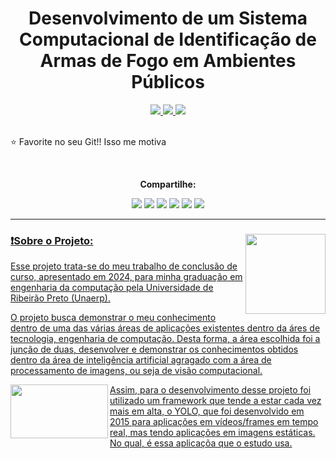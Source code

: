 <div align = "center">
  <h1 align="center">Desenvolvimento de um Sistema Computacional de Identificação de Armas de Fogo em Ambientes Públicos</h1>
  <a href = "mailto:vitorjarreta@gmail.com?subject=Gostaria de Entrar em contato">
    <img src = "https://img.shields.io/badge/Gmail-D14836?style=for-the-badge&logo=gmail&logoColor=white"/>
  </a>
  <a href = "https://www.linkedin.com/in/vitor-jarreta-a5ba2a207" >
    <img src = "https://img.shields.io/badge/LinkedIn-0077B5?style=for-the-badge&logo=linkedin&logoColor=white" />
  </a>
  <a>
    <img src = "https://img.shields.io/badge/Kaggle-20BEFF?style=for-the-badge&logo=Kaggle&logoColor=white">
  </a>
</div>

<div>
  <br>
  <p>⭐ Favorite no seu Git!! Isso me motiva</p>
</div>

<div align="center">
  <br>
  <p><strong>Compartilhe:</strong></p>
  <a href="https://x.com/intent/tweet?text=Check%20out%20this%20project%20on%20GitHub:%20https://github.com/vitor-jarreta/Desenvolvimento-de-um-Sistema-Computacional-de-Identifica-o-de-Armas-de-Fogo-em-Ambientes-P-blicos"><img src= "https://img.shields.io/badge/compartilhe-000000?logo=x&logoColor=white"></a>
  <a href="https://www.facebook.com/sharer/sharer.php?u=https://github.com/vitor-jarreta/Desenvolvimento-de-um-Sistema-Computacional-de-Identifica-o-de-Armas-de-Fogo-em-Ambientes-P-blicos"><img src="https://img.shields.io/badge/Compartilhe-1877F2?logo=facebook&logoColor=white"></a>
  <a href="https://www.linkedin.com/sharing/share-offsite/?url=https://github.com/vitor-jarreta/Desenvolvimento-de-um-Sistema-Computacional-de-Identifica-o-de-Armas-de-Fogo-em-Ambientes-P-blicos"><img src="https://img.shields.io/badge/Compartilhe-0A66C2?logo=linkedin&logoColor=white"></a>
  <a href="https://www.instagram.com/vitorjarreta"><img src="https://img.shields.io/badge/Compartilhe-DD2A7B?logo=instagram&logoColor=white"></a>
  <a href="https://www.reddit.com/submit?url=https://github.com/vitor-jarreta/Desenvolvimento-de-um-Sistema-Computacional-de-Identifica-o-de-Armas-de-Fogo-em-Ambientes-P-blicos&title=Desenvolvimento de um Sistema Computacional de Identificação de Armas de Fogo em Ambientes Públicos"><img src="https://img.shields.io/badge/Compartilhe-FF4500?logo=reddit&logoColor=white"></a>
  <a href="https://api.whatsapp.com/send?text=https://github.com/vitor-jarreta/Desenvolvimento-de-um-Sistema-Computacional-de-Identifica-o-de-Armas-de-Fogo-em-Ambientes-P-blicos"><img src="https://img.shields.io/badge/Compartilhe-25D366?logo=whatsapp&logoColor=white"</a>
</div>

<div>
  <hr>
  <h3>❗Sobre o Projeto: <img align="right" width="128px" height="128px" src="https://encrypted-tbn0.gstatic.com/images?q=tbn:ANd9GcQHUOxsOjwLHni-kUtfqn2Vi6EA_j8HgsAASQ&s"></h3>
  <p>Esse projeto trata-se do meu trabalho de conclusão de curso, apresentado em 2024, para minha graduação em engenharia da computação pela Universidade de Ribeirão Preto (Unaerp).</p>
  <p>O projeto busca demonstrar o meu conhecimento dentro de uma das várias áreas de aplicações existentes dentro da áres de tecnologia, engenharia de computação. Desta forma, a área escolhida foi a junção de duas, desenvolver e demonstrar os conhecimentos obtidos dentro da área de inteligência artificial agragado com a área de processamento de imagens, ou seja de visão computacional.</p>
  <img align="left" width="156px" height="86px" src="https://miro.medium.com/v2/resize:fit:1200/1*bSLNlG7crv-p-m4LVYYk3Q.png">
  <p>Assim, para o desenvolvimento desse projeto foi utilizado um framework que tende a estar cada vez mais em alta, o YOLO, que foi desenvolvido em 2015 para aplicações em vídeos/frames em tempo real, mas tendo aplicações em imagens estáticas. No qual, é essa aplicaçõa que o estudo usa. </p>
</div>
